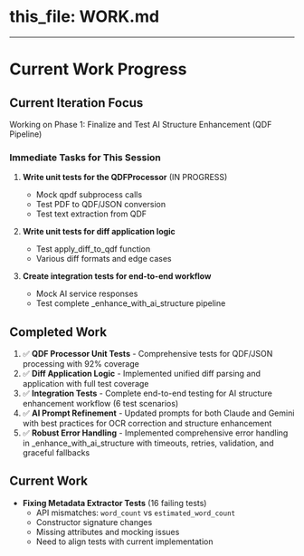 # this_file: WORK.md
---

# Current Work Progress

## Current Iteration Focus

Working on Phase 1: Finalize and Test AI Structure Enhancement (QDF Pipeline)

### Immediate Tasks for This Session

1. **Write unit tests for the QDFProcessor** (IN PROGRESS)
   - Mock qpdf subprocess calls
   - Test PDF to QDF/JSON conversion
   - Test text extraction from QDF

2. **Write unit tests for diff application logic**
   - Test apply_diff_to_qdf function
   - Various diff formats and edge cases

3. **Create integration tests for end-to-end workflow**
   - Mock AI service responses
   - Test complete _enhance_with_ai_structure pipeline

## Completed Work

1. ✅ **QDF Processor Unit Tests** - Comprehensive tests for QDF/JSON processing with 92% coverage
2. ✅ **Diff Application Logic** - Implemented unified diff parsing and application with full test coverage
3. ✅ **Integration Tests** - Complete end-to-end testing for AI structure enhancement workflow (6 test scenarios)
4. ✅ **AI Prompt Refinement** - Updated prompts for both Claude and Gemini with best practices for OCR correction and structure enhancement
5. ✅ **Robust Error Handling** - Implemented comprehensive error handling in _enhance_with_ai_structure with timeouts, retries, validation, and graceful fallbacks

## Current Work

- **Fixing Metadata Extractor Tests** (16 failing tests)
  - API mismatches: `word_count` vs `estimated_word_count`
  - Constructor signature changes
  - Missing attributes and mocking issues
  - Need to align tests with current implementation

